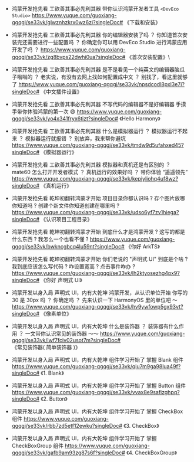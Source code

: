 - 鸿蒙开发抢先看
  工欲善其事必先利其器
  带你认识鸿蒙开发者工具 `<DevEco Studio>`
  https://www.yuque.com/guoxiang-qgqgj/se33vk/glwznhzkrx0wz6zi?singleDoc# 《下载和安装》

- 鸿蒙开发抢先看
  工欲善其事必先利其器
  你的编辑器安装了吗 ？
  你知道首次安装完还需要进行一些配置吗 ？
  你确定你可以用 DevEco Studio 进行鸿蒙应用开发了吗 ？
  https://www.yuque.com/guoxiang-qgqgj/se33vk/zg8bvps22dwhi0ua?singleDoc# 《首次安装配置》\

- 鸿蒙开发抢先看
  工欲善其事必先利其器
  是不是看见一个纯英文的编辑器脑瓜子嗡嗡的 ？
  老实说，有没有去网上找如何配置成中文 ？
  别找了，看这里就够了
  https://www.yuque.com/guoxiang-qgqgj/se33vk/npsdcodl8pxl3e7i?singleDoc# 《中文插件设置》

- 鸿蒙开发抢先看
  工欲善其事必先利其器
  不写代码的编辑器不是好编辑器
  手摸手带你体验鸿蒙的第一次 😄
  https://www.yuque.com/guoxiang-qgqgj/se33vk/yo4x341fryx6tizt?singleDoc# 《Hello Harmony》

- 鸿蒙开发抢先看
  工欲善其事必先利其器
  什么是模拟器运行 ？
  模拟器运行不起来 ？
  模拟器运行就报错 ？
  别放弃，我来帮你避坑
  https://www.yuque.com/guoxiang-qgqgj/se33vk/tmdw9d5ufahxed45?singleDoc# 《模拟器运行》

- 鸿蒙开发抢先看
  工欲善其事必先利其器
  模拟器和真机还是有区别的 ？
  mate60 怎么打开开发者模式 ？
  真机运行的效果好吗 ？
  带你体验 “遥遥领先”
  https://www.yuque.com/guoxiang-qgqgj/se33vk/kepiyliohq4uf8wz?singleDoc# 《真机运行》

- 鸿蒙开发抢先看
  乾坤初翻转鸿蒙才开始
  项目目录你都认识吗 ?
  存个图片放哪你知道吗 ?
  创建个新文件你知道创建在哪里吗 ?
  https://www.yuque.com/guoxiang-qgqgj/se33vk/udso6yf7zv1hiega?singleDoc# 《认识项目工程目录》

- 鸿蒙开发抢先看
  乾坤初翻转鸿蒙才开始
  到底什么才是鸿蒙开发 ?
  这写的都是什么东西 ?
  我怎么一个也看不懂 ?
  https://www.yuque.com/guoxiang-qgqgj/se33vk/bwkncgbcq4lu59nt?singleDoc# 《你好 ArkTS》

- 鸿蒙开发抢先看
  乾坤初翻转鸿蒙才开始
  你们老说的 "声明式 UI" 到底是个啥 ?
  我到底应该怎么写代码 ?
  咋设置宽高 ? 点击事件咋办 ?
  https://www.yuque.com/guoxiang-qgqgj/se33vk/lh2ktyosezhg4px9?singleDoc# 《你好 声明式 UI》

- 鸿蒙开发以身入局
  声明式 UI，内有大乾坤
  鸿蒙开发，从认识单位开始
  你写的 30 是 30px 吗 ？
  你确定吗 ？
  先来认识一下 HarmonyOS 里的单位吧 ～
  https://www.yuque.com/guoxiang-qgqgj/se33vk/hv9ywfowp5gx93vt?singleDoc# 《像素单位》

- 鸿蒙开发以身入局
  声明式 UI，内有大乾坤
  什么是装饰器 ？
  装饰器有什么作用 ？
  一文带你认识常见的装饰器 ～～
  https://www.yuque.com/guoxiang-qgqgj/se33vk/iwf7fciv02usot7m?singleDoc# 《常见装饰器( 简单装饰器 )》

- 鸿蒙开发以身入局
  声明式 UI，内有大乾坤
  组件学习开始了
  掌握 Blank 组件
  https://www.yuque.com/guoxiang-qgqgj/se33vk/qiu7m9ga98lua49f?singleDoc# 《1. Blank》

- 鸿蒙开发以身入局
  声明式 UI，内有大乾坤
  组件学习开始了
  掌握 Button 组件
  https://www.yuque.com/guoxiang-qgqgj/se33vk/vvax8e9safizghpq?singleDoc# 《2. Button》

- 鸿蒙开发以身入局
  声明式 UI，内有大乾坤
  组件学习开始了
  掌握 CheckBox 组件
  https://www.yuque.com/guoxiang-qgqgj/se33vk/rbb7zd5etf12ewku?singleDoc# 《3. CheckBox》

- 鸿蒙开发以身入局
  声明式 UI，内有大乾坤
  组件学习开始了
  掌握 CheckBoxGroup 组件
  https://www.yuque.com/guoxiang-qgqgj/se33vk/gafb9am93zg87s6f?singleDoc# 《4. CheckBoxGroup》
